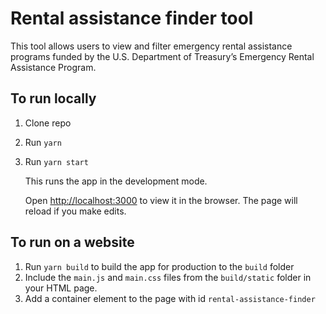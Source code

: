 # Rental assistance finder tool

This tool allows users to view and filter emergency rental assistance programs funded by the U.S. Department of Treasury’s Emergency Rental Assistance Program.


## To run locally

1. Clone repo
2. Run `yarn`
3. Run `yarn start` 

   This runs the app in the development mode.
   
   Open [http://localhost:3000](http://localhost:3000) to view it in the browser.
   The page will reload if you make edits.


## To run on a website

1. Run `yarn build` to build the app for production to the `build` folder
2. Include the `main.js` and `main.css` files from the `build/static` folder in your HTML page.
3. Add a container element to the page with id `rental-assistance-finder`





